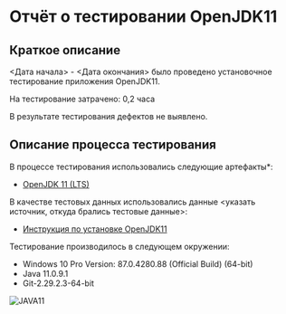 # Отчёт о тестировании OpenJDK11

## Краткое описание

<Дата начала> - <Дата окончания> было проведено установочное тестирование приложения OpenJDK11.

На тестирование затрачено: 0,2 часа

В результате тестирования дефектов не выявлено.

## Описание процесса тестирования

В процессе тестирования использовались следующие артефакты*:
* [OpenJDK 11 (LTS)](https://github.com/AdoptOpenJDK/openjdk11-binaries/releases/download/jdk-11.0.9.1%2B1/OpenJDK11U-jdk_x64_windows_hotspot_11.0.9.1_1.msi)


В качестве тестовых данных использовались данные <указать источник, откуда брались тестовые данные>:
* [Инструкция по установке OpenJDK11](https://github.com/netology-code/javaqa-homeworks/blob/master/intro/openjdk11-manual.md)


Тестирование производилось в следующем окружении:
* Windows 10 Pro Version: 87.0.4280.88 (Official Build) (64-bit)
* Java 11.0.9.1
* Git-2.29.2.3-64-bit

![JAVA11](https://user-images.githubusercontent.com/76531306/104233548-1f62db80-5463-11eb-8477-0c6e66c43188.jpg)
